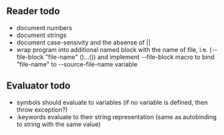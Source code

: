 Reader todo
-----------
 
 - document numbers
 - document strings
 - document case-sensivity and the absense of |<text>|
 - wrap program into additional named block with the name of file, i.e.
      (--file-block "file-name" ()...())
   and implement --file-block macro to bind "file-name" to --source-file-name variable
 
Evaluator todo
--------------

 - symbols should evaluate to variables (if no variable is defined, then throw exception?)
 - :keywords evaluate to their string representation (same as autobinding to string with the same value)
 